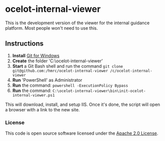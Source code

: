 
# ocelot-internal-viewer

This is the development version of the viewer for the internal guidance
platform. Most people won't need to use this.

## Instructions

1. **Install** [Git for Windows](https://git-scm.com/download/win)
2. **Create** the folder 'C:\ocelot-internal-viewer'
3. **Start** a Git Bash shell and run the command `git clone git@github.com:/hmrc/ocelot-internal-viewer /c/ocelot-internal-viewer`
4. **Run** 'PowerShell' as Administrator
5. **Run** the command: `powershell -ExecutionPolicy Bypass`
6. **Run** the command: `C:\ocelot-internal-viewer\bin\init-ocelot-internal-viewer.ps1`

This will download, install, and setup IIS. Once it's done, the script will
open a browser with a link to the new site.

### License

This code is open source software licensed under the [Apache 2.0 License]("http://www.apache.org/licenses/LICENSE-2.0.html").
